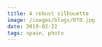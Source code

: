```yaml
---
title: A robust silhouette
image: /images/blogs/070.jpg
date: 2019-02-22
tags: spain, photo
---
```

